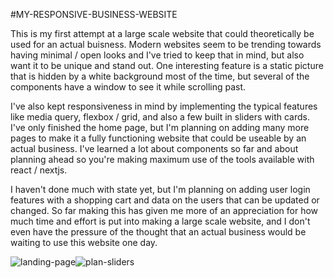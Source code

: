 #MY-RESPONSIVE-BUSINESS-WEBSITE

This is my first attempt at a large scale website that could theoretically be used for an actual buisness. Modern websites seem to be trending towards having minimal / open looks and I've tried to keep that in mind, but also want it to be unique and stand out. One interesting feature is a static picture that is hidden by a white background most of the time, but several of the components have a window to see it while scrolling past.

I've also kept responsiveness in mind by implementing the typical features like media query, flexbox / grid, and also a few built in sliders with cards. I've only finished the home page, but I'm planning on adding many more pages to make it a fully functioning website that could be useable by an actual business. I've learned a lot about components so far and about planning ahead so you're making maximum use of the tools available with react / nextjs.

I haven't done much with state yet, but I'm planning on adding user login features with a shopping cart and data on the users that can be updated or changed. So far making this has given me more of an appreciation for how much time and effort is put into making a large scale website, and I don't even have the pressure of the thought that an actual business would be waiting to use this website one day.

![landing-page](https://user-images.githubusercontent.com/61264144/212809066-686ed6e0-9fa4-44ff-8742-0346a4b76e85.png)![plan-sliders](https://user-images.githubusercontent.com/61264144/212809073-f898f935-c1ca-4dc6-9180-2787cb45b9fb.png)
